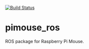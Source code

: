 [![Build Status](https://travis-ci.org/Ashi96/pimouse_ros.svg?branch=master)](https://travis-ci.org/Ashi96/pimouse_ros)

# pimouse_ros
ROS package for Raspberry Pi Mouse.
